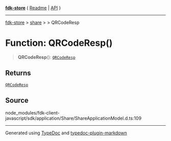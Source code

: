 [**fdk-store**](../../../README.md) ( [Readme](../../../README.md) \| [API](../../../API.md) )

---

[fdk-store](../../../API.md) > [share](../../README.md) > [<internal>](../README.md) > QRCodeResp

# Function: QRCodeResp()

> **QRCodeResp**(): [`QRCodeResp`](../type-aliases/type-alias.QRCodeResp.md)

## Returns

[`QRCodeResp`](../type-aliases/type-alias.QRCodeResp.md)

## Source

node_modules/fdk-client-javascript/sdk/application/Share/ShareApplicationModel.d.ts:109

---

Generated using [TypeDoc](https://typedoc.org/) and [typedoc-plugin-markdown](https://www.npmjs.com/package/typedoc-plugin-markdown)
